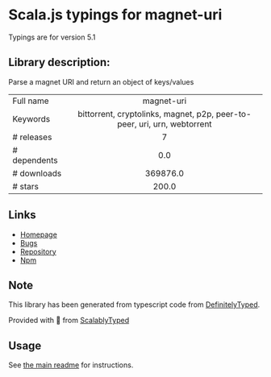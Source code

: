 
# Scala.js typings for magnet-uri

Typings are for version 5.1

## Library description:
Parse a magnet URI and return an object of keys/values

|                    |                 |
| ------------------ | :-------------: |
| Full name          | magnet-uri |
| Keywords           | bittorrent, cryptolinks, magnet, p2p, peer-to-peer, uri, urn, webtorrent |
| # releases         | 7 |
| # dependents       | 0.0 |
| # downloads        | 369876.0 |
| # stars            | 200.0 |

## Links
- [Homepage](https://github.com/webtorrent/magnet-uri#readme)
- [Bugs](https://github.com/webtorrent/magnet-uri/issues)
- [Repository](https://github.com/webtorrent/magnet-uri)
- [Npm](https://www.npmjs.com/package/magnet-uri)
    


## Note
This library has been generated from typescript code from [DefinitelyTyped](https://definitelytyped.org).

Provided with :purple_heart: from [ScalablyTyped](https://github.com/oyvindberg/ScalablyTyped)

## Usage
See [the main readme](../../readme.md) for instructions.


